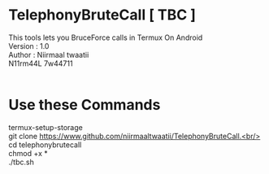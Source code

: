 # TelephonyBruteCall [ TBC ]
This tools lets you BruceForce calls in Termux On Android
<br/>
Version : 1.0 <br/>
Author : Niirmaal twaatii <br/>
N11rm44L 7w44711 <br/>
<br/>
# Use these Commands <br/>
termux-setup-storage <br/>
git clone https://www.github.com/niirmaaltwaatii/TelephonyBruteCall.<br/> 
cd telephonybrutecall <br/>
chmod +x * <br/>
./tbc.sh <br/>

